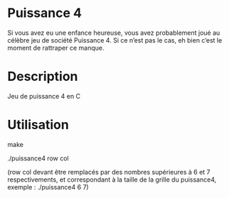 Puissance 4
================
Si vous avez eu une enfance heureuse, vous avez probablement joué au célèbre jeu de société Puissance 4. Si ce n’est pas le cas, eh bien c’est le moment de rattraper ce manque.

Description
================
Jeu de puissance 4 en C

Utilisation
================
make

./puissance4 row col

(row col devant être remplacés par des nombres supérieures à 6 et 7 respectivements, et correspondant à la taille de la grille du puissance4, exemple :
./puissance4 6 7)
